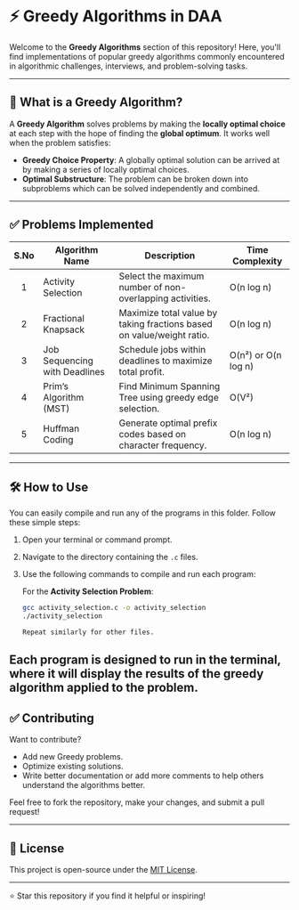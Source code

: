 # ⚡ Greedy Algorithms in DAA

Welcome to the **Greedy Algorithms** section of this repository! Here, you'll find implementations of popular greedy algorithms commonly encountered in algorithmic challenges, interviews, and problem-solving tasks.

---

## 🧠 What is a Greedy Algorithm?

A **Greedy Algorithm** solves problems by making the **locally optimal choice** at each step with the hope of finding the **global optimum**. It works well when the problem satisfies:

- **Greedy Choice Property**: A globally optimal solution can be arrived at by making a series of locally optimal choices.
- **Optimal Substructure**: The problem can be broken down into subproblems which can be solved independently and combined.

---

## ✅ Problems Implemented

| S.No | Algorithm Name                  | Description                                                                 | Time Complexity     |
|:----:|----------------------------------|-----------------------------------------------------------------------------|---------------------|
| 1    | Activity Selection              | Select the maximum number of non-overlapping activities.                    | O(n log n)          |
| 2    | Fractional Knapsack             | Maximize total value by taking fractions based on value/weight ratio.       | O(n log n)          |
| 3    | Job Sequencing with Deadlines   | Schedule jobs within deadlines to maximize total profit.                    | O(n²) or O(n log n) |
| 4    | Prim’s Algorithm (MST)          | Find Minimum Spanning Tree using greedy edge selection.                     | O(V²)               |
| 5    | Huffman Coding                  | Generate optimal prefix codes based on character frequency.                 | O(n log n)          |

---

## 🛠️ How to Use

You can easily compile and run any of the programs in this folder. Follow these simple steps:

1. Open your terminal or command prompt.
2. Navigate to the directory containing the `.c` files.
3. Use the following commands to compile and run each program:

   For the **Activity Selection Problem**:
   ```bash
   gcc activity_selection.c -o activity_selection
   ./activity_selection

   Repeat similarly for other files.
Each program is designed to run in the terminal, where it will display the results of the greedy algorithm applied to the problem.
---

## ✅ Contributing

Want to contribute?

* Add new Greedy problems.
* Optimize existing solutions.
* Write better documentation or add more comments to help others understand the algorithms better.

Feel free to fork the repository, make your changes, and submit a pull request!


---

## 📜 License

This project is open-source under the [MIT License](../LICENSE).

---

⭐ Star this repository if you find it helpful or inspiring!
